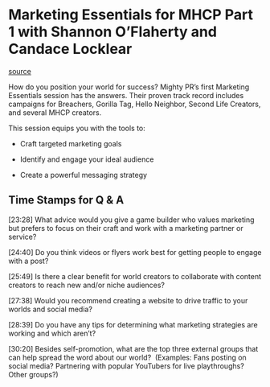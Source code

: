 # Marketing Essentials for MHCP Part 1 with Shannon O’Flaherty and Candace Locklear

[source](https://developers.meta.com/horizon-worlds/learn/documentation/mhcp-program/qa-sessions/marketing-essentials-for-mhcp-part-1)

How do you position your world for success? Mighty PR’s first Marketing Essentials session has the answers. Their proven track record includes campaigns for Breachers, Gorilla Tag, Hello Neighbor, Second Life Creators, and several MHCP creators.

This session equips you with the tools to:

*   Craft targeted marketing goals

*   Identify and engage your ideal audience

*   Create a powerful messaging strategy

## Time Stamps for Q & A

\[23:28\] What advice would you give a game builder who values marketing but prefers to focus on their craft and work with a marketing partner or service?

\[24:40\] Do you think videos or flyers work best for getting people to engage with a post?

\[25:49\] Is there a clear benefit for world creators to collaborate with content creators to reach new and/or niche audiences?

\[27:38\] Would you recommend creating a website to drive traffic to your worlds and social media?

\[28:39\] Do you have any tips for determining what marketing strategies are working and which aren’t?

\[30:20\] Besides self-promotion, what are the top three external groups that can help spread the word about our world?  (Examples: Fans posting on social media? Partnering with popular YouTubers for live playthroughs? Other groups?)

 

 

 

 

 

 

 

 

 

 

 

 

 

 

 

 

 

 

 

 

 

 

 

 

 

 

 

 

 

 

 

 

 

 

 

 

 

 

 

 

 

 

 

 

 

 

 